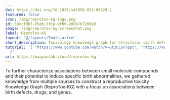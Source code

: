 ```yaml
---
doi: https://doi.org/10.1038/s43856-023-00329-2
featured: false
icon: /img/reprotox-kg-logo.png
id: 33ccfdb7-b5eb-5fca-9fb6-208b7b72099d
image: /img/reprotox-kg-screenshot.png
label: ReproTox-KG
layout: '@/layouts/Tools.astro'
short_description: Toxicology knowledge graph for structural birth defects
tutorial: '[ "https://www.youtube.com/watch?v=Gt3CCsvTppc", "https://www.youtube.com/watch?v=nqzDOsDFJ7g"
  ]'
url: https://maayanlab.cloud/reprotox-kg
---
```

To further characterize associations between small molecule compounds and their potential to induce specific birth abnormalities, we gathered knowledge from multiple sources to construct a reproductive toxicity Knowledge Graph (ReproTox-KG) with a focus on associations between birth defects, drugs, and genes.